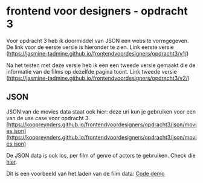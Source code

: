 # frontend voor designers - opdracht 3

Voor opdracht 3 heb ik doormiddel van JSON een website vormgegeven. De link voor de eerste versie is hieronder te zien.
Link eerste versie (https://jasmine-tadmine.github.io/frontendvoordesigners/opdracht3/v1/)

Na het testen met deze versie heb ik een een tweede versie gemaakt die de informatie van de films op dezelfde pagina toont.
Link tweede versie (https://jasmine-tadmine.github.io/frontendvoordesigners/opdracht3/v2/)



## JSON
JSON van de movies data staat ook hier:
deze uri kun je gebruiken voor een van de use case voor opdracht 3.
[https://koopreynders.github.io/frontendvoordesigners/opdracht3/json/movies.json](https://koopreynders.github.io/frontendvoordesigners/opdracht3/json/movies.json)

De JSON data is ook los, per film of genre of actors te gebruiken. Check die [hier](https://github.com/KoopReynders/frontendvoordesigners/tree/master/opdracht3/json).

Dit is een voorbeeld van het laden van de film data:
[Code demo](https://koopreynders.github.io/frontendvoordesigners/opdracht3/v1/)
